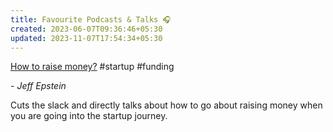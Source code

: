 ```yaml
---
title: Favourite Podcasts & Talks 🎧
created: 2023-06-07T09:36:46+05:30
updated: 2023-11-07T17:54:34+05:30
---
```


[How to raise money?](https://www.youtube.com/watch?v=EoquIYtjM7w) #startup #funding

*- Jeff Epstein*

Cuts the slack and directly talks about how to go about raising money when you are going into the startup journey. 

